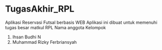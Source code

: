 # TugasAkhir_RPL
Aplikasi Reservasi Futsal berbasis WEB
Aplikasi ini dibuat untuk memenuhi tugas besar matkul RPL
Nama anggota Kelompok
1. Ihsan Budhi N
2. Muhammad Rizky Ferbriansyah
